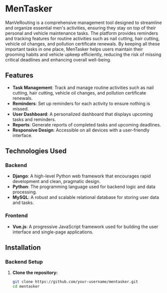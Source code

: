# MenTasker

ManVeRouting is a comprehensive management tool designed to streamline and organize essential men's activities, ensuring they stay on top of their personal and vehicle maintenance tasks. The platform provides reminders and tracking features for routine activities such as nail cutting, hair cutting, vehicle oil changes, and pollution certificate renewals. By keeping all these important tasks in one place, MenTasker helps users maintain their grooming habits and vehicle upkeep efficiently, reducing the risk of missing critical deadlines and enhancing overall well-being.

## Features
- **Task Management**: Track and manage routine activities such as nail cutting, hair cutting, vehicle oil changes, and pollution certificate renewals.
- **Reminders**: Set up reminders for each activity to ensure nothing is missed.
- **User Dashboard**: A personalized dashboard that displays upcoming tasks and reminders.
- **Reports**: Generate reports of completed tasks and upcoming deadlines.
- **Responsive Design**: Accessible on all devices with a user-friendly interface.

## Technologies Used
### Backend
- **Django**: A high-level Python web framework that encourages rapid development and clean, pragmatic design.
- **Python**: The programming language used for backend logic and data processing.
- **MySQL**: A robust and scalable relational database for storing user data and tasks.

### Frontend
- **Vue.js**: A progressive JavaScript framework used for building the user interface and single-page applications.

## Installation

### Backend Setup
1. **Clone the repository:**
   ```bash
   git clone https://github.com/your-username/mentasker.git
   cd mentasker
